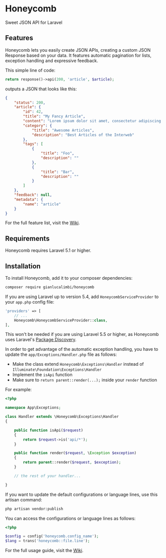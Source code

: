 # Honeycomb

Sweet JSON API for Laravel

## Features

Honeycomb lets you easily create JSON APIs, creating a custom JSON Response based on your data.
It features automatic pagination for lists, exception handling and expressive feedback.

This simple line of code:

```php
return response()->api(200, 'article', $article);
```

outputs a JSON that looks like this:

```json
{
    "status": 200,
    "article": {
        "id": 42,
        "title": "My Fancy Article",
        "content": "Lorem ipsum dolor sit amet, consectetur adipiscing elit.",
        "category": {
            "title": "Awesome Articles",
            "description": "Best Articles of the Interweb"
        },
        "tags": [
            {
                "title": "Foo",
                "description": ""
            },
            {
                "title": "Bar",
                "description": ""
            }
        ]
    },
    "feedback": null,
    "metadata": {
        "name": "article"
    }
}
```

For the full feature list, visit the [Wiki](https://github.com/gianlucalimbi/honeycomb/wiki).

## Requirements

Honeycomb requires Laravel 5.1 or higher.

## Installation

To install Honeycomb, add it to your composer dependencies:

```bash
composer require gianlucalimbi/honeycomb
```

If you are using Laravel up to version 5.4, add `HoneycombServiceProvider` to your `app.php` config file:

```php
'providers' => [
    // ...
    Honeycomb\HoneycombServiceProvider::class,
],
```

This won't be needed if you are using Laravel 5.5 or higher, as Honeycomb uses Laravel's [Package Discovery](https://medium.com/@taylorotwell/package-auto-discovery-in-laravel-5-5-ea9e3ab20518).

In order to get advantage of the automatic exception handling, you have to update the `app/Exceptions/Handler.php` file as follows:

 * Make the class extend `Honeycomb\Exceptions\Handler` instead of `Illuminate\Foundation\Exceptions\Handler`
 * Implement the `isApi` function
 * Make sure to `return parent::render(...);` inside your `render` function

For example:

```php
<?php

namespace App\Exceptions;

class Handler extends \Honeycomb\Exceptions\Handler
{

    public function isApi($request)
    {
        return $request->is('api/*');
    }

    public function render($request, \Exception $exception)
    {
        return parent::render($request, $exception);
    }

    // the rest of your handler...

}
```

If you want to update the default configurations or language lines, use this artisan command:

```bash
php artisan vendor:publish
```

You can access the configurations or language lines as follows:

```php
<?php

$config = config('honeycomb.config_name');
$lang = trans('honeycomb::file.line');
```

For the full usage guide, visit the [Wiki](https://github.com/gianlucalimbi/honeycomb/wiki).
